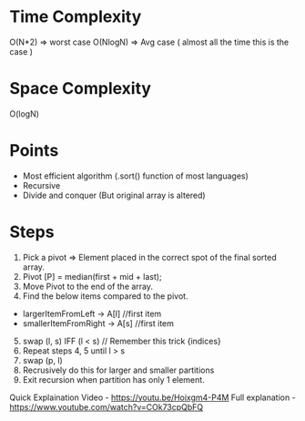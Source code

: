 # Time Complexity
O(N*2) => worst case
O(NlogN) => Avg case ( almost all the time this is the case )

# Space Complexity
O(logN)

# Points
- Most efficient algorithm (.sort() function of most languages)
- Recursive
- Divide and conquer (But original array is altered)

# Steps
1. Pick a pivot => Element placed in the correct spot of the final sorted array.
2. Pivot [P] = median(first + mid + last);
3. Move Pivot to the end of the array.
4. Find the below items compared to the pivot.
  - largerItemFromLeft -> A[l] //first item
  - smallerItemFromRight -> A[s] //first item
5. swap (l, s) IFF (l < s) // Remember this trick {indices}
6. Repeat steps 4, 5 until l > s
7. swap (p, l)
7. Recrusively do this for larger and smaller partitions
8. Exit recursion when partition has only 1 element.

Quick Explaination Video - https://youtu.be/Hoixgm4-P4M
 Full explanation - https://www.youtube.com/watch?v=COk73cpQbFQ


